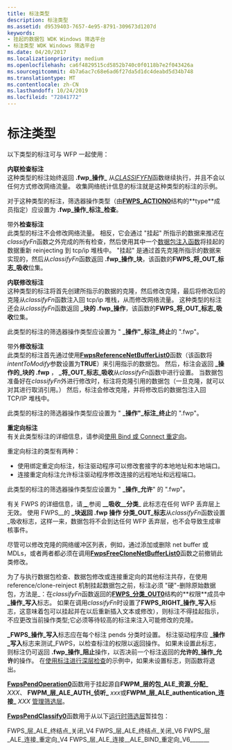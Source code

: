 ```yaml
---
title: 标注类型
description: 标注类型
ms.assetid: d9539403-7657-4e95-8791-309673d1207d
keywords:
- 挂起的数据包 WDK Windows 筛选平台
- 标注类型 WDK Windows 筛选平台
ms.date: 04/20/2017
ms.localizationpriority: medium
ms.openlocfilehash: ca6f4829515cd5852b740c0f0118b7e2f043426a
ms.sourcegitcommit: 4b7a6ac7c68e6ad6f27da5d1dc4deabd5d34b748
ms.translationtype: MT
ms.contentlocale: zh-CN
ms.lasthandoff: 10/24/2019
ms.locfileid: "72841772"
---
```

# <a name="types-of-callouts"></a>标注类型


以下类型的标注可与 WFP 一起使用：

<a href="" id="inline-inspection-callout-------"></a>**内联检查标注**   
这种类型的标注始终返回 **.fwp\_操作\_** 从[*CLASSIFYFN*](https://docs.microsoft.com/windows-hardware/drivers/ddi/fwpsk/nc-fwpsk-fwps_callout_classify_fn0)函数继续执行，并且不会以任何方式修改网络流量。 收集网络统计信息的标注就是这种类型的标注的示例。

对于这种类型的标注，筛选器操作类型（由[**FWPS\_ACTION0**](https://docs.microsoft.com/windows/desktop/api/fwpstypes/ns-fwpstypes-fwps_action0_)结构的**type**成员指定）应设置为 **.fwp\_操作\_标注\_检查**。

<a href="" id="out-of-band-inspection-callout-------"></a>带外**检查标注**   
此类型的标注不会修改网络流量。 相反，它会通过 "挂起" 所指示的数据来推迟在*classifyFn*函数之外完成的所有检查，然后使用其中一个[数据包注入函数](packet-injection-functions.md)将挂起的数据重新 reinjecting 到 tcp/ip 堆栈中。 "挂起" 是通过首先克隆所指示的数据来实现的，然后从*classifyFn*函数返回 **.fwp\_操作\_块**，该函数的**FWPS\_将\_OUT\_标志\_吸收**位集。

<a href="" id="inline-modification-callout-------"></a>**内联修改标注**   
这种类型的标注将首先创建所指示的数据的克隆，然后修改克隆，最后将修改后的克隆从*classifyFn*函数注入回 tcp/ip 堆栈，从而修改网络流量。 这种类型的标注还会从*classifyFn*函数返回 **\_块的 .fwp\_操作**，该函数的**FWPS\_将\_OUT\_标志\_吸收**位集。

此类型的标注的筛选器操作类型应设置为 " **\_操作"\_标注\_终止**的 ".fwp"。

<a href="" id="out-of-band-modification-callout-------"></a>带外**修改标注**   
此类型的标注首先通过使用[**FwpsReferenceNetBufferList0**](https://docs.microsoft.com/windows-hardware/drivers/ddi/fwpsk/nf-fwpsk-fwpsreferencenetbufferlist0)函数（该函数将*intentToModify*参数设置为**TRUE**）来引用指示的数据包。 然后，标注会返回 **\_操作的\_块的 .fwp** ， **\_将\_OUT\_标志\_吸收**从*classifyFn*函数中进行设置。 当数据包准备好在*classifyFn*外进行修改时，标注将克隆引用的数据包（一旦克隆，就可以对其进行取消引用。） 然后，标注会修改克隆，并将修改后的数据包注入回 TCP/IP 堆栈中。

此类型的标注的筛选器操作类型应设置为 " **\_操作"\_标注\_终止**的 ".fwp"。

<a href="" id="redirection-callout"></a>**重定向标注**  
有关此类型标注的详细信息，请参阅[使用 Bind 或 Connect 重定向](using-bind-or-connect-redirection.md)。

重定向标注的类型有两种：

-   使用绑定重定向标注，标注驱动程序可以修改套接字的本地地址和本地端口。
-   连接重定向标注允许标注驱动程序修改连接的远程地址和远程端口。

此类型的标注的筛选器操作类型应设置为 " **\_操作\_允许**" 的 ".fwp"。

有关 FWPS 的详细信息，请[ **\_** ](https://docs.microsoft.com/windows/desktop/api/fwpstypes/ns-fwpstypes-fwps_classify_out0_)参阅 **\_\_吸收\_\_分类**\_ 此标志在任何 WFP 丢弃层上无效。 使用 FWPS\_\_的 **\_块返回 .fwp 操作** **分类\_OUT\_标志**从*classifyFn*函数设置\_吸收标志，这样一来，数据包将不会到达任何 WFP 丢弃层，也不会导致生成审核事件。

尽管可以修改克隆的网络缓冲区列表，例如，通过添加或删除 net buffer 或 MDLs，或者两者都必须在调用[**FwpsFreeCloneNetBufferList0**](https://docs.microsoft.com/windows-hardware/drivers/ddi/fwpsk/nf-fwpsk-fwpsfreeclonenetbufferlist0)函数之前撤销此类修改。

为了与执行数据包检查、数据包修改或连接重定向的其他标注共存，在使用 reference/clone-reinject 机制挂起数据包之前，标注必须 "硬"-删除原始数据包，方法是\_：在*classifyFn*函数返回的[**FWPS\_分类\_OUT0**](https://docs.microsoft.com/windows/desktop/api/fwpstypes/ns-fwpstypes-fwps_classify_out0_)结构的**权限**成员中 **\_操作\_写入**标志。 如果在调用*classifyFn*时设置了**FWPS\_RIGHT\_操作\_写入**标志，这意味着包可以挂起并在以后重新插入文本或修改），则标注不得挂起指示，不应更改当前操作类型;它必须等待较高的标注来注入可能修改的克隆。

**\_FWPS\_操作\_写入**标志应在每个标注 pends 分类时设置。 标注驱动程序应 **\_操作\_写入**标志来测试\_FWPS，以检查标注的权限以返回操作。 如果未设置此标志，则标注仍可返回 **.fwp\_操作\_阻止**操作，以否决前一个标注返回的**允许的\_操作\_允许**的操作。 在[使用标注进行深层检查](using-a-callout-for-deep-inspection.md)的示例中，如果未设置标志，则函数将退出。

[**FwpsPendOperation0**](https://docs.microsoft.com/windows-hardware/drivers/ddi/fwpsk/nf-fwpsk-fwpspendoperation0)函数用于挂起源自**FWPM\_层的包\_ALE\_资源\_分配\_** <em>XXX</em>、 **FWPM\_层\_ALE\_AUTH\_侦听\_** <em>xxx</em>或**FWPM\_层\_ALE\_authentication\_连接\_** <em>XXX</em> [管理筛选层](https://docs.microsoft.com/windows-hardware/drivers/network/management-filtering-layer-identifiers)。

[**FwpsPendClassify0**](https://docs.microsoft.com/windows-hardware/drivers/ddi/fwpsk/nf-fwpsk-fwpspendclassify0)函数用于从以下[运行时筛选层](https://docs.microsoft.com/windows-hardware/drivers/network/run-time-filtering-layer-identifiers)暂挂包：

FWPS\_层\_ALE\_终结点\_关闭\_V4 FWPS\_层\_ALE\_终结点\_关闭\_V6 FWPS\_层\_ALE\_连接\_重定向\_V4 FWPS\_层\_ALE\_连接\_\_ALE\_BIND\_重定向\_V6\_\_\_\_\_\_\_
 

 





